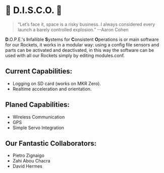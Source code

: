 # :rocket: D.I.S.C.O. :satellite:

> “Let’s face it, space is a risky business. I always considered every launch a barely controlled explosion.”  --Aaron Cohen

**D**.O.P.E.'s **I**nfallible **S**ystems for **C**onsistent **O**perations is or main software for our Rockets, it works in a modular way: using a config file sensors and parts can be activated and deactivated, in this way the software can be used with all our Rockets simply by editing modules.conf.

## Current Capabilities:
- Logging on SD card (works on MKR Zero).
- Realtime acceleration and orientation.

## Planed Capabilities:

- Wireless Communication
- GPS
- Simple Servo Integration 

## Our Fantastic Collaborators:

- Pietro Zignaigo
- Zahi Abou Chacra
- David Hermes

